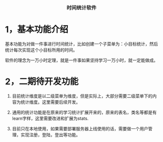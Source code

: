 <center><h3>时间统计软件</h3></center>

# 1，基本功能介绍
基本功能为对做一件事进行时间统计，比如创建一个子菜单为：小目标统计，然后统计每次实现这个小目标所用的时间。

软件的理念为一万小时定理，就是一件事如果坚持学习一万小时，就一定能做成。

# 2，二期待开发功能
1. 目前统计维度是以二级菜单为维度，但是实际上，大部分需要二级菜单下的内容为统计维度。这里需要后续开发。

2. 通用的统计功能是在原来的学习统计扩展开来的，原来的表名，类名等都是有learn字样，这里需要改进和扩展为stats.

3. 目前只在本地使用，如果需要部署服务器上线使用的话，需要做一个用户管理，实现注册，登陆，登出等功能。


